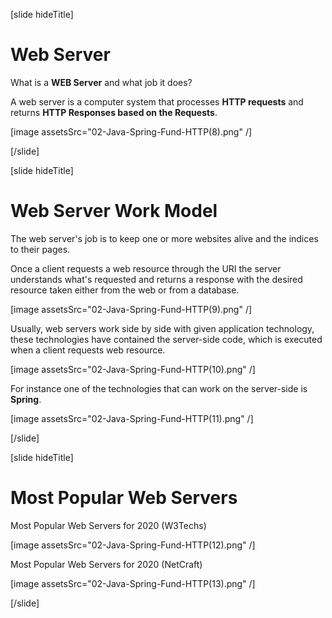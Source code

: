 [slide hideTitle]

# Web Server

What is a **WEB Server** and what job it does?

A web server is a computer system that processes **HTTP requests** and returns **HTTP Responses based on the Requests**.

[image assetsSrc="02-Java-Spring-Fund-HTTP(8).png" /]

[/slide]

[slide hideTitle]

# Web Server Work Model

The web server's job is to keep one or more websites alive and the indices to their pages.

Once a client requests a web resource through the URI the server understands what's requested and returns a response with the desired resource taken either from the web or from a database.

[image assetsSrc="02-Java-Spring-Fund-HTTP(9).png" /]

Usually, web servers work side by side with given application technology, these technologies have contained the server-side code, which is executed when a client requests web resource.

[image assetsSrc="02-Java-Spring-Fund-HTTP(10).png" /]

For instance one of the technologies that can work on the server-side is **Spring**.

[image assetsSrc="02-Java-Spring-Fund-HTTP(11).png" /]

[/slide]

[slide hideTitle]

# Most Popular Web Servers

Most Popular Web Servers for 2020 (W3Techs) 

[image assetsSrc="02-Java-Spring-Fund-HTTP(12).png" /]

Most Popular Web Servers for 2020 (NetCraft) 

[image assetsSrc="02-Java-Spring-Fund-HTTP(13).png" /]

[/slide]